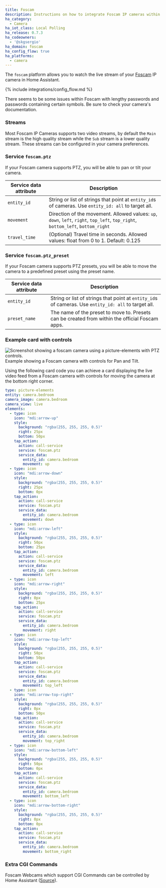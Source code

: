 ```yaml
---
title: Foscam
description: Instructions on how to integrate Foscam IP cameras within Home Assistant.
ha_category:
  - Camera
ha_iot_class: Local Polling
ha_release: 0.7.3
ha_codeowners:
  - '@skgsergio'
ha_domain: foscam
ha_config_flow: true
ha_platforms:
  - camera
---
```


The `foscam` platform allows you to watch the live stream of your [Foscam](https://www.foscam.com) IP camera in Home Assistant.

{% include integrations/config_flow.md %}

<div class='note'>
There seems to be some issues within Foscam with lengthy passwords and passwords containing certain symbols. Be sure to check your camera's documentation.
</div>

### Streams

Most Foscam IP Cameras supports two video streams, by default the `Main` stream is the high quality stream while the `Sub` stream is a lower quality stream. These streams can be configured in your camera preferences.

### Service `foscam.ptz`

If your Foscam camera supports PTZ, you will be able to pan or tilt your camera.

| Service data attribute | Description |
| -----------------------| ----------- |
| `entity_id` | String or list of strings that point at `entity_id`s of cameras. Use `entity_id: all` to target all. |
| `movement` | 	Direction of the movement. Allowed values: `up`, `down`, `left`, `right`, `top_left`, `top_right`, `bottom_left`, `bottom_right` |
| `travel_time` | (Optional) Travel time in seconds. Allowed values: float from 0 to 1. Default: 0.125 |

### Service `foscam.ptz_preset`

If your Foscam camera supports PTZ presets, you will be able to move the camera to a predefined preset using the preset name.

| Service data attribute | Description |
| -----------------------| ----------- |
| `entity_id` | String or list of strings that point at `entity_id`s of cameras. Use `entity_id: all` to target all. |
| `preset_name` | The name of the preset to move to. Presets can be created from within the official Foscam apps. |

### Example card with controls

<p class='img'>
  <img src='/images/integrations/foscam/example-card.png' alt='Screenshot showing a foscam camera using a picture-elements with PTZ controls.'>
  Example showing a Foscam camera with controls for Pan and Tilt.
</p>


Using the following card code you can achieve a card displaying the live video feed from a Foscam camera with controls for moving the camera at the bottom right corner.

```yaml
type: picture-elements
entity: camera.bedroom
camera_image: camera.bedroom
camera_view: live
elements:
  - type: icon
    icon: "mdi:arrow-up"
    style:
      background: "rgba(255, 255, 255, 0.5)"
      right: 25px
      bottom: 50px
    tap_action:
      action: call-service
      service: foscam.ptz
      service_data:
        entity_id: camera.bedroom
        movement: up
  - type: icon
    icon: "mdi:arrow-down"
    style:
      background: "rgba(255, 255, 255, 0.5)"
      right: 25px
      bottom: 0px
    tap_action:
      action: call-service
      service: foscam.ptz
      service_data:
        entity_id: camera.bedroom
        movement: down
  - type: icon
    icon: "mdi:arrow-left"
    style:
      background: "rgba(255, 255, 255, 0.5)"
      right: 50px
      bottom: 25px
    tap_action:
      action: call-service
      service: foscam.ptz
      service_data:
        entity_id: camera.bedroom
        movement: left
  - type: icon
    icon: "mdi:arrow-right"
    style:
      background: "rgba(255, 255, 255, 0.5)"
      right: 0px
      bottom: 25px
    tap_action:
      action: call-service
      service: foscam.ptz
      service_data:
        entity_id: camera.bedroom
        movement: right
  - type: icon
    icon: "mdi:arrow-top-left"
    style:
      background: "rgba(255, 255, 255, 0.5)"
      right: 50px
      bottom: 50px
    tap_action:
      action: call-service
      service: foscam.ptz
      service_data:
        entity_id: camera.bedroom
        movement: top_left
  - type: icon
    icon: "mdi:arrow-top-right"
    style:
      background: "rgba(255, 255, 255, 0.5)"
      right: 0px
      bottom: 50px
    tap_action:
      action: call-service
      service: foscam.ptz
      service_data:
        entity_id: camera.bedroom
        movement: top_right
  - type: icon
    icon: "mdi:arrow-bottom-left"
    style:
      background: "rgba(255, 255, 255, 0.5)"
      right: 50px
      bottom: 0px
    tap_action:
      action: call-service
      service: foscam.ptz
      service_data:
        entity_id: camera.bedroom
        movement: bottom_left
  - type: icon
    icon: "mdi:arrow-bottom-right"
    style:
      background: "rgba(255, 255, 255, 0.5)"
      right: 0px
      bottom: 0px
    tap_action:
      action: call-service
      service: foscam.ptz
      service_data:
        entity_id: camera.bedroom
        movement: bottom_right
```

### Extra CGI Commands

Foscam Webcams which support CGI Commands can be controlled by Home Assistant ([Source](https://www.iltucci.com/blog/wp-content/uploads/2018/12/Foscam-IPCamera-CGI-User-Guide-V1.0.4.pdf)).
